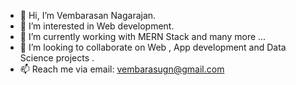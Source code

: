 - 👋 Hi, I’m Vembarasan Nagarajan.
- 👀 I’m interested in Web development.
- 🌱 I’m currently working with MERN Stack and many more ...
- 💞️ I’m looking to collaborate on Web , App development and Data Science projects .
- 📫 Reach me via email: vembarasugn@gmail.com


